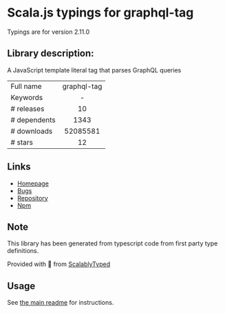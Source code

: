 
# Scala.js typings for graphql-tag

Typings are for version 2.11.0

## Library description:
A JavaScript template literal tag that parses GraphQL queries

|                    |                 |
| ------------------ | :-------------: |
| Full name          | graphql-tag |
| Keywords           | - |
| # releases         | 10 |
| # dependents       | 1343 |
| # downloads        | 52085581 |
| # stars            | 12 |

## Links
- [Homepage](https://github.com/apollostack/graphql-tag#readme)
- [Bugs](https://github.com/apollostack/graphql-tag/issues)
- [Repository](https://github.com/apollostack/graphql-tag)
- [Npm](https://www.npmjs.com/package/graphql-tag)
    


## Note
This library has been generated from typescript code from first party type definitions.

Provided with :purple_heart: from [ScalablyTyped](https://github.com/oyvindberg/ScalablyTyped)

## Usage
See [the main readme](../../readme.md) for instructions.


